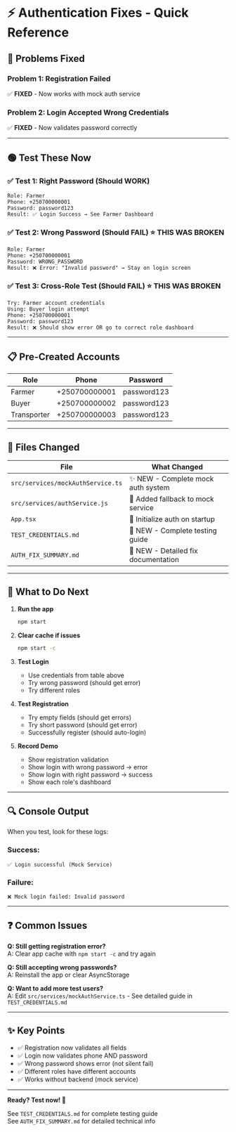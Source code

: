 # ⚡ Authentication Fixes - Quick Reference

## 🔴 Problems Fixed

### Problem 1: Registration Failed

✅ **FIXED** - Now works with mock auth service

### Problem 2: Login Accepted Wrong Credentials

✅ **FIXED** - Now validates password correctly

---

## 🟢 Test These Now

### ✅ Test 1: Right Password (Should WORK)

```
Role: Farmer
Phone: +250700000001
Password: password123
Result: ✅ Login Success → See Farmer Dashboard
```

### ✅ Test 2: Wrong Password (Should FAIL) ⭐ THIS WAS BROKEN

```
Role: Farmer
Phone: +250700000001
Password: WRONG_PASSWORD
Result: ❌ Error: "Invalid password" → Stay on login screen
```

### ✅ Test 3: Cross-Role Test (Should FAIL) ⭐ THIS WAS BROKEN

```
Try: Farmer account credentials
Using: Buyer login attempt
Phone: +250700000001
Password: password123
Result: ❌ Should show error OR go to correct role dashboard
```

---

## 📋 Pre-Created Accounts

| Role        | Phone         | Password    |
| ----------- | ------------- | ----------- |
| Farmer      | +250700000001 | password123 |
| Buyer       | +250700000002 | password123 |
| Transporter | +250700000003 | password123 |

---

## 📁 Files Changed

| File                              | What Changed                        |
| --------------------------------- | ----------------------------------- |
| `src/services/mockAuthService.ts` | ✨ NEW - Complete mock auth system  |
| `src/services/authService.js`     | 🔧 Added fallback to mock service   |
| `App.tsx`                         | 🔧 Initialize auth on startup       |
| `TEST_CREDENTIALS.md`             | 📖 NEW - Complete testing guide     |
| `AUTH_FIX_SUMMARY.md`             | 📖 NEW - Detailed fix documentation |

---

## 🎯 What to Do Next

1. **Run the app**

   ```bash
   npm start
   ```

2. **Clear cache if issues**

   ```bash
   npm start -c
   ```

3. **Test Login**

   - Use credentials from table above
   - Try wrong password (should get error)
   - Try different roles

4. **Test Registration**

   - Try empty fields (should get errors)
   - Try short password (should get error)
   - Successfully register (should auto-login)

5. **Record Demo**
   - Show registration validation
   - Show login with wrong password → error
   - Show login with right password → success
   - Show each role's dashboard

---

## 🔍 Console Output

When you test, look for these logs:

### Success:

```
✅ Login successful (Mock Service)
```

### Failure:

```
❌ Mock login failed: Invalid password
```

---

## ❓ Common Issues

**Q: Still getting registration error?**  
A: Clear app cache with `npm start -c` and try again

**Q: Still accepting wrong passwords?**  
A: Reinstall the app or clear AsyncStorage

**Q: Want to add more test users?**  
A: Edit `src/services/mockAuthService.ts` - See detailed guide in `TEST_CREDENTIALS.md`

---

## ✨ Key Points

- ✅ Registration now validates all fields
- ✅ Login now validates phone AND password
- ✅ Wrong password shows error (not silent fail)
- ✅ Different roles have different accounts
- ✅ Works without backend (mock service)

---

**Ready? Test now! 🚀**

See `TEST_CREDENTIALS.md` for complete testing guide  
See `AUTH_FIX_SUMMARY.md` for detailed technical info
